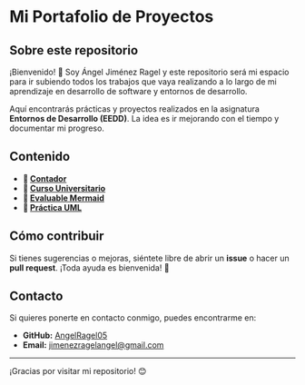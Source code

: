 # Mi Portafolio de Proyectos

## Sobre este repositorio
¡Bienvenido! 👋 Soy Ángel Jiménez Ragel y este repositorio será mi espacio para ir subiendo todos los trabajos que vaya realizando a lo largo de mi aprendizaje en desarrollo de software y entornos de desarrollo.

Aquí encontrarás prácticas y proyectos realizados en la asignatura **Entornos de Desarrollo (EEDD)**. La idea es ir mejorando con el tiempo y documentar mi progreso.

## Contenido
- **📂 [Contador](../EEDD/Contador/Index.html)**
- **📂 [Curso Universitario](../EEDD/CursoUniversitario/Index.html)**
- **📂 [Evaluable Mermaid](../EEDD/EvaluableMermaid/Index.html)**
- **📂 [Práctica UML](../EEDD/PracticaUML/Index.html)**

## Cómo contribuir
Si tienes sugerencias o mejoras, siéntete libre de abrir un **issue** o hacer un **pull request**. ¡Toda ayuda es bienvenida! 🚀

## Contacto
Si quieres ponerte en contacto conmigo, puedes encontrarme en:
- **GitHub:** [AngelRagel05](https://github.com/AngelRagel05)
- **Email:** [jimenezragelangel@gmail.com](mailto:jimenezragelangel@gmail.com)

---
¡Gracias por visitar mi repositorio! 😊

